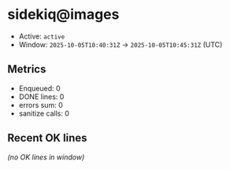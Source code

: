 # sidekiq@images

- Active: `active`
- Window: `2025-10-05T10:40:31Z` → `2025-10-05T10:45:31Z` (UTC)

## Metrics
- Enqueued: 0
- DONE lines: 0
- errors sum: 0
- sanitize calls: 0

## Recent OK lines
_(no OK lines in window)_
